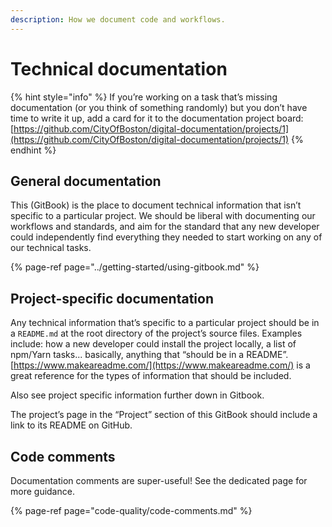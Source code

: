 ```yaml
---
description: How we document code and workflows.
---
```


# Technical documentation

{% hint style="info" %}
If you’re working on a task that’s missing documentation \(or you think of something randomly\) but you don’t have time to write it up, add a card for it to the documentation project board: [https://github.com/CityOfBoston/digital-documentation/projects/1](https://github.com/CityOfBoston/digital-documentation/projects/1)
{% endhint %}

## General documentation

This \(GitBook\) is the place to document technical information that isn’t specific to a particular project. We should be liberal with documenting our workflows and standards, and aim for the standard that any new developer could independently find everything they needed to start working on any of our technical tasks.

{% page-ref page="../getting-started/using-gitbook.md" %}

## Project-specific documentation

Any technical information that’s specific to a particular project should be in a `README.md` at the root directory of the project’s source files. Examples include: how a new developer could install the project locally, a list of npm/Yarn tasks... basically, anything that “should be in a README”. [https://www.makeareadme.com/](https://www.makeareadme.com/) is a great reference for the types of information that should be included.

Also see project specific information further down in Gitbook.  
  
The project’s page in the “Project” section of this GitBook should include a link to its README on GitHub.

## Code comments

Documentation comments are super-useful! See the dedicated page for more guidance.

{% page-ref page="code-quality/code-comments.md" %}


